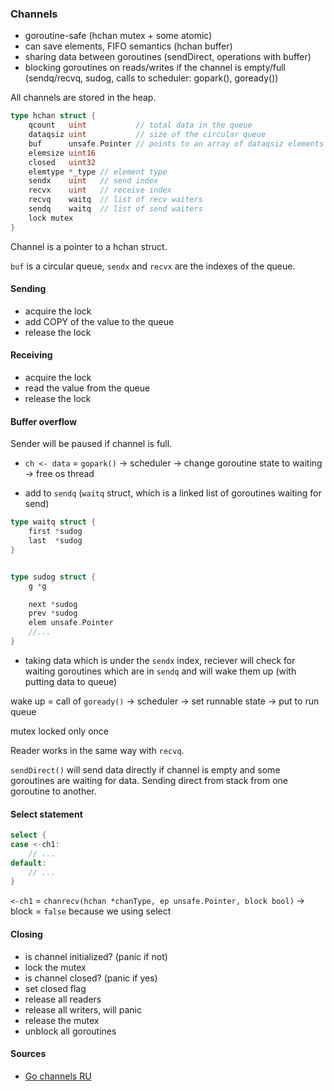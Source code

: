 ### Channels

- goroutine-safe (hchan mutex + some atomic)
- can save elements, FIFO semantics (hchan buffer)
- sharing data between goroutines (sendDirect, operations with buffer)
- blocking goroutines on reads/writes if the channel is empty/full (sendq/recvq, sudog, calls to scheduler: gopark(), goready())

All channels are stored in the heap.

```go
type hchan struct {
    qcount   uint           // total data in the queue
    dataqsiz uint           // size of the circular queue
    buf      unsafe.Pointer // points to an array of dataqsiz elements
    elemsize uint16
    closed   uint32
    elemtype *_type // element type
    sendx    uint   // send index
    recvx    uint   // receive index
    recvq    waitq  // list of recv waiters
    sendq    waitq  // list of send waiters
    lock mutex
}
```

Channel is a pointer to a hchan struct.

`buf` is a circular queue, `sendx` and `recvx` are the indexes of the queue.

#### Sending

- acquire the lock
- add COPY of the value to the queue
- release the lock

#### Receiving

- acquire the lock
- read the value from the queue
- release the lock

#### Buffer overflow

Sender will be paused if channel is full.

- `ch <- data` = `gopark()` -> scheduler -> change goroutine state to waiting -> free os thread

- add to `sendq` (`waitq` struct, which is a linked list of goroutines waiting for send)

```go
type waitq struct {
	first *sudog
	last  *sudog
}


type sudog struct {
	g *g

	next *sudog
	prev *sudog
	elem unsafe.Pointer
    //... 
}
```

- taking data which is under the `sendx` index, reciever will check for waiting goroutines which 
are in `sendq` and will wake them up (with putting data to queue)

wake up = call of `goready()` -> scheduler -> set runnable state -> put to run queue

mutex locked only once 

Reader works in the same way with `recvq`.

`sendDirect()` will send data directly if channel is empty and some goroutines are waiting for data.
Sending direct from stack from one goroutine to another.

#### Select statement

```go
select {
case <-ch1:
    // ...
default:
    // ...
}
```

`<-ch1` = `chanrecv(hchan *chanType, ep unsafe.Pointer, block bool)` -> block = `false` because we using select 

#### Closing

- is channel initialized? (panic if not)
- lock the mutex 
- is channel closed? (panic if yes)
- set closed flag
- release all readers 
- release all writers, will panic 
- release the mutex
- unblock all goroutines

#### Sources

- [Go channels RU](https://www.youtube.com/watch?v=ZTJcaP4G4JM)
